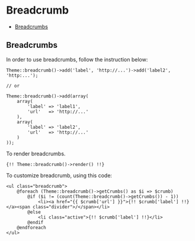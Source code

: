 # Breadcrumb

- [Breadcrumbs](#breadcrumbs)

<a name="breadcrumbs"></a>
## Breadcrumbs
In order to use breadcrumbs, follow the instruction below:
    
    Theme::breadcrumb()->add('label', 'http://...')->add('label2', 'http:...');
    
    // or
    
    Theme::breadcrumb()->add(array(
        array(
            'label' => 'label1',
            'url'   => 'http://...'
        ),
        array(
            'label' => 'label2',
            'url'   => 'http://...'
        )
    ));
    
To render breadcrumbs.

    {!! Theme::breadcrumb()->render() !!}
    
To customize breadcrumb, using this code:

    <ul class="breadcrumb">
        @foreach (Theme::breadcrumb()->getCrumbs() as $i => $crumb)
            @if ($i != (count(Theme::breadcrumb()->getCrumbs()) - 1))
                <li><a href="{{ $crumb['url'] }}">{!! $crumb['label'] !!}</a><span class="divider">/</span></li>
            @else
                <li class="active">{!! $crumb['label'] !!}</li>
            @endif
        @endforeach
    </ul>
   